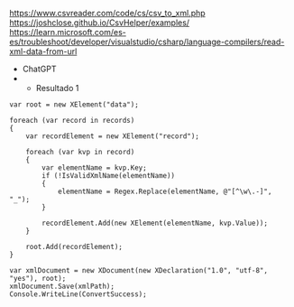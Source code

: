 https://www.csvreader.com/code/cs/csv_to_xml.php
https://joshclose.github.io/CsvHelper/examples/
https://learn.microsoft.com/es-es/troubleshoot/developer/visualstudio/csharp/language-compilers/read-xml-data-from-url





- ChatGPT
- - Resultado 1
```
var root = new XElement("data");

foreach (var record in records)
{
    var recordElement = new XElement("record");

    foreach (var kvp in record)
    {
        var elementName = kvp.Key;
        if (!IsValidXmlName(elementName))
        {
            elementName = Regex.Replace(elementName, @"[^\w\.-]", "_");
        }

        recordElement.Add(new XElement(elementName, kvp.Value));
    }

    root.Add(recordElement);
}

var xmlDocument = new XDocument(new XDeclaration("1.0", "utf-8", "yes"), root);
xmlDocument.Save(xmlPath);
Console.WriteLine(ConvertSuccess);
```
